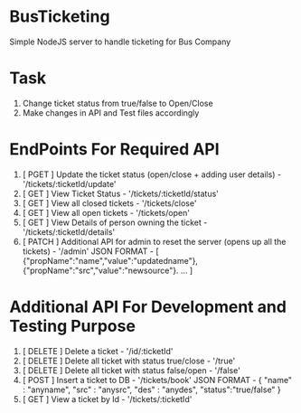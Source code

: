 # BusTicketing
Simple NodeJS server to handle ticketing for Bus Company

# Task
1. Change ticket status from true/false to Open/Close
2. Make changes in API and Test files accordingly

# EndPoints For Required API
1. [ PGET ] Update the ticket status (open/close + adding user details) - '/tickets/:ticketId/update' 
2. [ GET ] View Ticket Status -  '/tickets/:ticketId/status'
3. [ GET ] View all closed tickets - '/tickets/close'
4. [ GET ] View all open tickets - '/tickets/open'
5. [ GET ] View Details of person owning the ticket - '/tickets/:ticketId/details'
6. [ PATCH ] Additional API for admin to reset the server (opens up all the tickets) - '/admin'
JSON FORMAT - [
              {"propName":"name","value":"updatedname"},
              {"propName":"src","value":"newsource"}.
              ...
              ]

# Additional API For Development and Testing Purpose
1. [ DELETE ] Delete a ticket - '/id/:ticketId'
2. [ DELETE ] Delete all ticket with status true/close - '/true'
3. [ DELETE ] Delete all ticket with status false/open - '/false'
4. [ POST ] Insert a ticket to DB - '/tickets/book'
JSON FORMAT - {
               "name" : "anyname",
               "src"  : "anysrc",
               "des"  :  "anydes",
               "status":"true/false"
               }
 5. [ GET ] View a ticket by Id - '/tickets/:ticketId'

